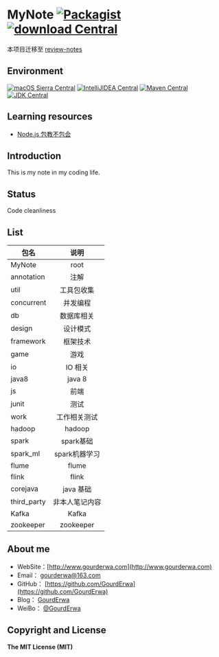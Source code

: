 # MyNote  [![Packagist](https://img.shields.io/packagist/l/doctrine/orm.svg?maxAge=2592000?style=flat-square)]() [![download Central](https://img.shields.io/badge/download-total_6M-red.svg?style=flat-square&maxAge=2592000)]()

本项目迁移至 [review-notes](https://github.com/GourdErwa/review-notes)

## Environment
[![macOS Sierra Central](https://img.shields.io/badge/macOS_Sierra-v10.12.1Beta-green.svg?style=flat-square&maxAge=2592000)]()
[![IntelliJIDEA Central](https://img.shields.io/badge/IntelliJIDEA-v2016.3EAP-green.svg?style=flat-square&maxAge=2592000)]()
[![Maven Central](https://img.shields.io/badge/Maven-v3.3.9-green.svg?style=flat-square&maxAge=2592000)]()
[![JDK Central](https://img.shields.io/badge/JDK-v1.8-green.svg?style=flat-square&maxAge=2592000)]()

## Learning resources
- [Node.js 包教不包会](https://github.com/alsotang/node-lessons)

## Introduction
This is my note in my coding life.  

## Status
Code cleanliness

## List
| 包名       | 说明         | 
| ----------|:------------:|
|MyNote     | root         |  
|annotation | 注解         | 
|util       | 工具包收集    |   
|concurrent | 并发编程      |   
|db         | 数据库相关    |
|design     | 设计模式      |
|framework  | 框架技术      |
|game       | 游戏         |
|io         | IO 相关      |
|java8      | java 8      |
|js         | 前端         |
|junit      | 测试         |
|work       | 工作相关测试  |
|hadoop     | hadoop      |
|spark      | spark基础       |
|spark_ml      | spark机器学习       |
|flume      | flume       |
|flink      | flink       |
|corejava   | java 基础    |
|third_party| 非本人笔记内容 |
|Kafka      | Kafka       |
|zookeeper  |zookeeper     |


## About me
- WebSite：[http://www.gourderwa.com](http://www.gourderwa.com)
- Email：  [gourderwa@163.com](gourderwa@163.com)
- GitHub： [https://github.com/GourdErwa](https://github.com/GourdErwa)
- Blog：   [GourdErwa](http://blog.csdn.net/xiaohulunb)
- WeiBo：  [@GourdErwa](http://www.weibo.com/xiaohulunb)

## Copyright and License
**The MIT License (MIT)**  
